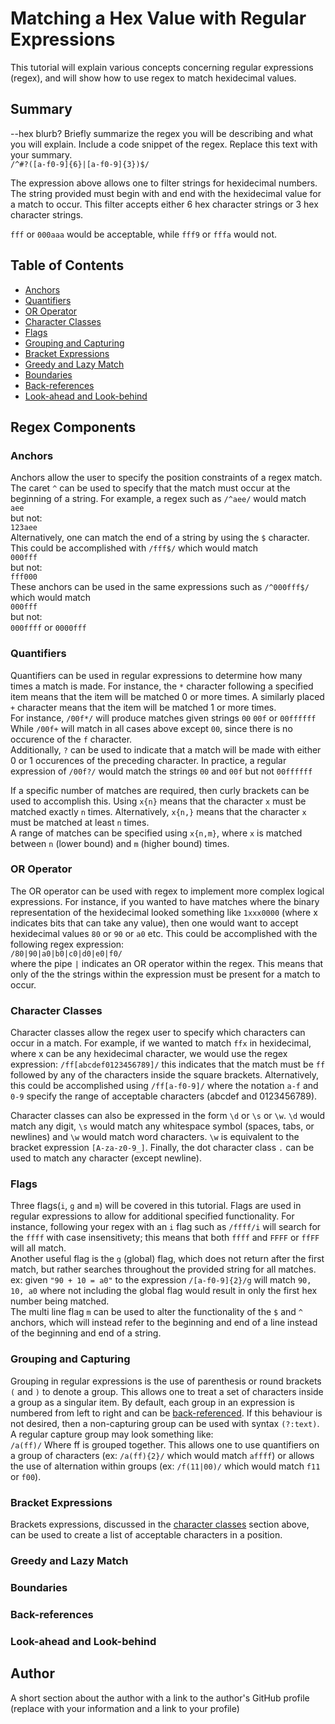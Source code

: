 # Matching a Hex Value with Regular Expressions

This tutorial will explain various concepts concerning regular expressions (regex), and will show how to use regex to match hexidecimal values.

## Summary

--hex blurb?
Briefly summarize the regex you will be describing and what you will explain. Include a code snippet of the regex. Replace this text with your summary.  
```/^#?([a-f0-9]{6}|[a-f0-9]{3})$/```  

The expression above allows one to filter strings for hexidecimal numbers. The string provided must begin with and end with the hexidecimal value for a match to occur. This filter accepts either 6 hex character strings or 3 hex character strings.  

```fff``` or ```000aaa``` would be acceptable, while ```fff9``` or ```fffa``` would not.  

## Table of Contents

- [Anchors](#anchors)
- [Quantifiers](#quantifiers)
- [OR Operator](#or-operator)
- [Character Classes](#character-classes)
- [Flags](#flags)
- [Grouping and Capturing](#grouping-and-capturing)
- [Bracket Expressions](#bracket-expressions)
- [Greedy and Lazy Match](#greedy-and-lazy-match)
- [Boundaries](#boundaries)
- [Back-references](#back-references)
- [Look-ahead and Look-behind](#look-ahead-and-look-behind)

## Regex Components

### Anchors

Anchors allow the user to specify the position constraints of a regex match. The caret ```^``` can be used to specify that the match must occur at the beginning of a string. For example, a regex such as ```/^aee/``` would match  
```aee```  
but not:  
```123aee```  
Alternatively, one can match the end of a string by using the ```$``` character. This could be accomplished with ```/fff$/``` which would match  
```000fff```      
but not:     
```fff000```    
These anchors can be used in the same expressions such as ```/^000fff$/``` which would match  
```000fff```   
but not:   
```000ffff``` or ```0000fff```   

### Quantifiers

Quantifiers can be used in regular expressions to determine how many times a match is made. For instance, the ```*``` character following a specified item means that the item will be matched 0 or more times. A similarly placed ```+``` character means that the item will be matched 1 or more times.   
For instance, ```/00f*/``` will produce matches given strings ```00``` ```00f``` or ```00ffffff```   
While ```/00f+``` will match in all cases above except ```00```, since there is no occurence of the ```f``` character.   
Additionally, ```?``` can be used to indicate that a match will be made with either 0 or 1 occurences of the preceding character. In practice, a regular expression of ```/00f?/``` would match the strings ```00``` and ```00f``` but not ```00ffffff```   

If a specific number of matches are required, then curly brackets can be used to accomplish this. Using ```x{n}```  means that the character ```x``` must be matched exactly ```n``` times. Alternatively, ```x{n,}``` means that the character ```x``` must be matched at least ```n``` times.   
A range of matches can be specified using ```x{n,m}```, where ```x``` is matched between ```n``` (lower bound) and ```m``` (higher bound) times.   

### OR Operator

The OR operator can be used with regex to implement more complex logical expressions. For instance, if you wanted to have matches where the binary representation of the hexidecimal looked something like ```1xxx0000``` (where x indicates bits that can take any value), then one would want to accept hexidecimal values ```80``` or ```90``` or ```a0``` etc. This could be accomplished with the following regex expression:   
```/80|90|a0|b0|c0|d0|e0|f0/```   
where the pipe ```|``` indicates an OR operator within the regex. This means that only of the the strings within the expression must be present for a match to occur.  

### Character Classes

Character classes allow the regex user to specify which characters can occur in a match. For example, if we wanted to match ```ffx``` in hexidecimal, where x can be any hexidecimal character, we would use the regex expression:
```/ff[abcdef0123456789]/```
this indicates that the match must be ```ff``` followed by any of the characters inside the square brackets. Alternatively, this could be accomplished using
```/ff[a-f0-9]/``` where the notation ```a-f``` and ```0-9``` specify the range of acceptable characters (abcdef and 0123456789).

Character classes can also be expressed in the form ```\d``` or ```\s``` or ```\w```. ```\d``` would match any digit, ```\s``` would match any whitespace symbol (spaces, tabs, or newlines) and ```\w``` would match word characters. ```\w``` is equivalent to the bracket expression ```[A-za-z0-9_]```. Finally, the dot character class ```.``` can be used to match any character (except newline). 

### Flags

Three flags(```i```, ```g``` and ```m```) will be covered in this tutorial. Flags are used in regular expressions to allow for additional specified functionality.    For instance, following your regex with an ```i``` flag such as ```/ffff/i``` will search for the ```ffff``` with case insensitivety; this means that both ```ffff``` and ```FFFF``` or ```ffFF``` will all match.   
Another useful flag is the ```g``` (global) flag, which does not return after the first match, but rather searches throughout the provided string for all matches.   
ex: given ```"90 + 10 = a0"``` to the expression ```/[a-f0-9]{2}/g``` will match ```90, 10, a0``` where not including the global flag would result in only the first hex number being matched.   
The multi line flag ```m``` can be used to alter the functionality of the ```$``` and ```^``` anchors, which will instead refer to the beginning and end of a line instead of the beginning and end of a string.

### Grouping and Capturing

Grouping in regular expressions is the use of parenthesis or round brackets ```(``` and ```)``` to denote a group. This allows one to treat a set of characters inside a group as a singular item. By default, each group in an expression is numbered from left to right and can be [back-referenced](#back-references). If this behaviour is not desired, then a non-capturing group can be used with syntax ```(?:text)```. A regular capture group may look something like:   
```/a(ff)/```
Where ff is grouped together. This allows one to use quantifiers on a group of characters (ex: ```/a(ff){2}/``` which would match ```affff```) or allows the use of alternation within groups (ex: ```/f(11|00)/``` which would match ```f11``` or ```f00```).

### Bracket Expressions

Brackets expressions, discussed in the [character classes](#character-classes) section above, can be used to create a list of acceptable characters in a position.
### Greedy and Lazy Match

### Boundaries

### Back-references

### Look-ahead and Look-behind

## Author

A short section about the author with a link to the author's GitHub profile (replace with your information and a link to your profile)
